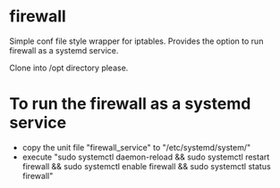 # firewall
Simple conf file style wrapper for iptables. Provides the option to run firewall as a systemd service.

Clone into /opt directory please.

# To run the firewall as a systemd service 
- copy the unit file "firewall_service" to "/etc/systemd/system/"
- execute "sudo systemctl daemon-reload && sudo systemctl restart firewall && sudo systemctl enable firewall && sudo systemctl status firewall"
